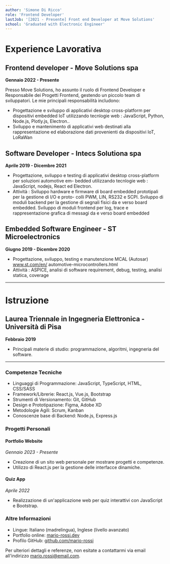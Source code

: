 ```yaml
---
author: 'Simone Di Ricco'
role: 'Frontend Developer'
lastJob: '[2021 - Presente] Front end Developer at Move Solutions'
school: 'Graduated with Electronic Engineer'
---
```


# Experience Lavorativa

## Frontend developer - Move Solutions spa
**Gennaio 2022 - Presente**

Presso Move Solutions, ho assunto il ruolo di Frontend Developer e Responsabile dei Progetti Frontend, gestendo un piccolo team di sviluppatori. Le mie principali responsabilità includono:

- Progettazione e sviluppo di applicativi desktop cross-platform per dispositivi embedded IoT utilizzando tecnlogie web : JavaScript, Python, Node.js, Plotly.js, Electron..
- Sviluppo e mantenimento di applicativi web destinati alla rappresentazione ed elaborazione dati provenienti da dispositivi IoT, LoRaWan


## Software Developer - Intecs Solutiona spa
**Aprile 2019 - Dicembre 2021**
- Progettazione, sviluppo e testing di applicativi desktop cross-platform per soluzioni automotive em-
bedded utilizzando tecnlogie web : JavaScript, nodejs, React ed Electron.
- Attività : Sviluppo hardware e firmware di board embedded prototipali per la gestione di I/O e proto-
colli PWM, LIN, RS232 e SCPI. Sviluppo di moduli backend per la gestione di segnali fisici da e verso
board embedded. Sviluppo di moduli frontend per log, trace e rappresentazione grafica di messagi
da e verso board embedded

## Embedded Software Engineer - ST Microelectronics
**Giugno 2019 - Dicembre 2020**
- Progettazione, sviluppo, testing e manutenzione MCAL (Autosar) www.st.com/en/
automotive-microcontrollers.html
- Attività : ASPICE, analisi di software requirement, debug, testing, analisi statica, coverage


---

# Istruzione

## Laurea Triennale in Ingegneria Elettronica - Università di Pisa
**Febbraio 2019**
- Principali materie di studio: programmazione, algoritmi, ingegneria del software.


---

### Competenze Tecniche

- Linguaggi di Programmazione: JavaScript, TypeScript, HTML, CSS/SASS
- Framework/Librerie: React.js, Vue.js, Bootstrap
- Strumenti di Versionamento: Git, GitHub
- Design e Prototipazione: Figma, Adobe XD
- Metodologie Agili: Scrum, Kanban
- Conoscenze base di Backend: Node.js, Express.js


### Progetti Personali

#### Portfolio Website
*Gennaio 2023 - Presente*
- Creazione di un sito web personale per mostrare progetti e competenze.
- Utilizzo di React.js per la gestione delle interfacce dinamiche.

#### Quiz App
*Aprile 2022*
- Realizzazione di un'applicazione web per quiz interattivi con JavaScript e Bootstrap.


### Altre Informazioni

- Lingue: Italiano (madrelingua), Inglese (livello avanzato)
- Portfolio online: [mario-rossi.dev](https://www.mario-rossi.dev)
- Profilo GitHub: [github.com/mario-rossi](https://github.com/mario-rossi)


Per ulteriori dettagli e referenze, non esitate a contattarmi via email all'indirizzo mario.rossi@email.com.

